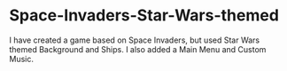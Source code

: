 # Space-Invaders-Star-Wars-themed
I have created a game based on Space Invaders, but used Star Wars themed Background and Ships. I also added a Main Menu and Custom Music.
